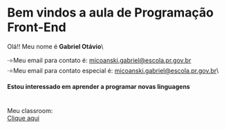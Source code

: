 # Bem vindos a aula de Programação Front-End
Olá!! Meu nome é **Gabriel Otávio**\

·⭐Meu email para contato é: micoanski.gabriel@escola.pr.gov.br\
·⭐Meu email para contato especial é: micoanski.gabriel@escola.pr.gov.br\

**Estou interessado em aprender a programar novas linguagens**
#
Meu classroom:\
[Clique aqui](https://classroom.google.com/u/0/h?hl=pt-BR)
